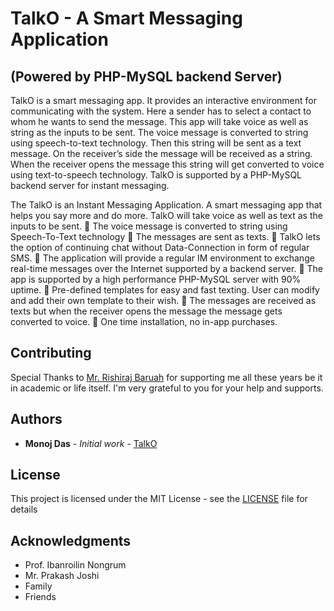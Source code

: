 # TalkO - A Smart Messaging Application
## (Powered by PHP-MySQL backend Server)


   TalkO is a smart messaging app. It provides an interactive environment for communicating with the system. Here a sender has to select a contact to whom he wants to send the message. This app will take voice as well as string as the inputs to be sent. The voice message is converted to string using speech-to-text technology. Then this string will be sent as a text message. On the receiver’s side the message will be received as a string. When the receiver opens the message this string will get converted to voice using text-to-speech technology.
TalkO is supported by a PHP-MySQL backend server for instant messaging.


   The TalkO is an Instant Messaging Application.
A smart messaging app that helps you say more and do more. TalkO will take voice as well as text as the inputs to be sent.
	The voice message is converted to string using Speech-To-Text technology
	The messages are sent as texts.
	TalkO lets the option of continuing chat without Data-Connection in form of regular SMS. 
	The application will provide a regular IM environment to exchange real-time messages over the Internet supported by a backend server.
	The app is supported by a high performance  PHP-MySQL server with 90% uptime. 
	Pre-defined templates for easy and fast texting. User can modify and add their own template to their wish.
	The messages are received as texts but when the receiver opens the message the message gets converted to voice.
	One time installation, no in-app purchases.

## Contributing

Special Thanks to [Mr. Rishiraj Baruah](https://rishirajbaruah1995@gmail.com) for supporting me all these years be it in academic or life itself. I'm very grateful to you for your help and supports.

## Authors

* **Monoj Das** - *Initial work* - [TalkO](https://dasmanoj1996md.000webhostapp.com)

## License

This project is licensed under the MIT License - see the [LICENSE](LICENSE) file for details

## Acknowledgments

* Prof. Ibanroilin Nongrum
* Mr. Prakash Joshi
* Family
* Friends
